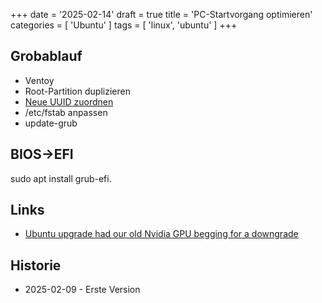 +++
date = '2025-02-14'
draft = true
title = 'PC-Startvorgang optimieren'
categories = [ 'Ubuntu' ]
tags = [ 'linux', 'ubuntu' ]
+++

<!--
PC-Startvorgang optimieren
==========================
-->

Grobablauf
----------

- Ventoy
- Root-Partition duplizieren
- [Neue UUID zuordnen](https://www.tecmint.com/change-uuid-of-partition-in-linux/)
- /etc/fstab anpassen
- update-grub

BIOS->EFI
---------

sudo apt install grub-efi.

Links
-----

- [Ubuntu upgrade had our old Nvidia GPU begging for a downgrade](https://www.theregister.com/2025/01/29/nvidia_gpu_ubuntu_downgrade)

Historie
--------

- 2025-02-09 - Erste Version
